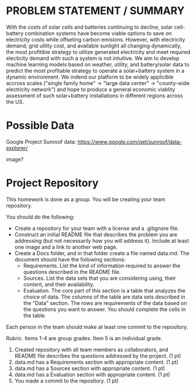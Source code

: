 # PROBLEM STATEMENT / SUMMARY
With the costs of solar cells and batteries continuing to decline, solar cell-battery combination systems have become viable options to save on electricity costs while offseting carbon emisions. However, with electricity demand, grid ulility cost, and available sunlight all changing dynamically, the most profitible strategy to utilize generated electricity and meet required electicity demand with such a system is not intuitive. We aim to develop machine learning models based on weather, utility, and battery/solar data to predict the most profitable strategy to operate a solar+battery system in a dynamic environment. We indend our platform to be widely applicible accross scales ("single family home" -> "large data center" -> "county-wide electricity network") and hope to produce a general economic viablity assessment of such solar+battery installations in different regions across the US.

# Possible Data

Google Project Sunroof data: https://www.google.com/get/sunroof/data-explorer/

image?

# Project Repository

This homework is done as a group. You will be creating your team repository.

You should do the following:
- Create a repository for your team with a license and a .gitignore file.
- Construct an initial README file that describes the problem you are addressing (but not necessarily how you will address it). Include at least one image and a link to another web page.
- Create a Docs folder, and in that folder create a file named data.md. The document should have the following sections:
  - Requirements. List the kind of information required to answer the questions described in the README file.
  - Sources. List the data sets that you are considering using, their content, and their availability.
  - Evaluation. The core part of this section is a table that analyzes the choice of data. The columns of the table are data sets described in the "Data" section. The rows are requirements of the data based on the questions you want to answer. You should complete the cells in the table.

Each person in the team should make at least one commit to the repository.

Rubric. Items 1-4 are group grades. Item 5 is an individual grade.
1. Created repository with all team members as collaborators, and README file describes the questions addressed by the project. (1 pt)
2. data.md has a Requirements section with appropriate content. (1 pt)
3. data.md has a Sources section with appropriate content. (1 pt)
4. data.md has a Evaluation section with appropriate content. (1 pt)
5. You made a commit to the repository. (1 pt)
